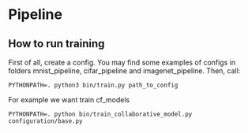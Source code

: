# Pipeline

## How to run training

First of all, create a config. You may find some examples of configs in folders mnist_pipeline, cifar_pipeline and imagenet_pipeline.
Then, call:

`PYTHONPATH=. python3 bin/train.py path_to_config`

For example we want train cf_models

`PYTHONPATH=. python bin/train_collaborative_model.py configuration/base.py`